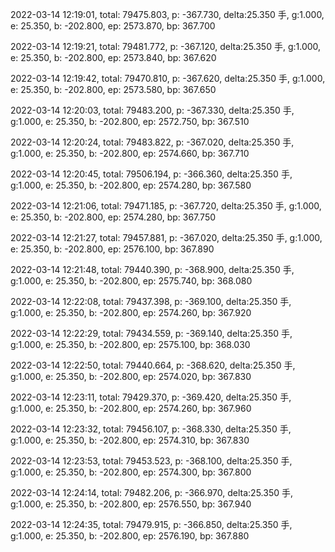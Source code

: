 2022-03-14 12:19:01, total: 79475.803, p: -367.730, delta:25.350 手, g:1.000, e: 25.350, b: -202.800, ep: 2573.870, bp: 367.700

2022-03-14 12:19:21, total: 79481.772, p: -367.120, delta:25.350 手, g:1.000, e: 25.350, b: -202.800, ep: 2573.840, bp: 367.620

2022-03-14 12:19:42, total: 79470.810, p: -367.620, delta:25.350 手, g:1.000, e: 25.350, b: -202.800, ep: 2573.580, bp: 367.650

2022-03-14 12:20:03, total: 79483.200, p: -367.330, delta:25.350 手, g:1.000, e: 25.350, b: -202.800, ep: 2572.750, bp: 367.510

2022-03-14 12:20:24, total: 79483.822, p: -367.020, delta:25.350 手, g:1.000, e: 25.350, b: -202.800, ep: 2574.660, bp: 367.710

2022-03-14 12:20:45, total: 79506.194, p: -366.360, delta:25.350 手, g:1.000, e: 25.350, b: -202.800, ep: 2574.280, bp: 367.580

2022-03-14 12:21:06, total: 79471.185, p: -367.720, delta:25.350 手, g:1.000, e: 25.350, b: -202.800, ep: 2574.280, bp: 367.750

2022-03-14 12:21:27, total: 79457.881, p: -367.020, delta:25.350 手, g:1.000, e: 25.350, b: -202.800, ep: 2576.100, bp: 367.890

2022-03-14 12:21:48, total: 79440.390, p: -368.900, delta:25.350 手, g:1.000, e: 25.350, b: -202.800, ep: 2575.740, bp: 368.080

2022-03-14 12:22:08, total: 79437.398, p: -369.100, delta:25.350 手, g:1.000, e: 25.350, b: -202.800, ep: 2574.260, bp: 367.920

2022-03-14 12:22:29, total: 79434.559, p: -369.140, delta:25.350 手, g:1.000, e: 25.350, b: -202.800, ep: 2575.100, bp: 368.030

2022-03-14 12:22:50, total: 79440.664, p: -368.620, delta:25.350 手, g:1.000, e: 25.350, b: -202.800, ep: 2574.020, bp: 367.830

2022-03-14 12:23:11, total: 79429.370, p: -369.420, delta:25.350 手, g:1.000, e: 25.350, b: -202.800, ep: 2574.260, bp: 367.960

2022-03-14 12:23:32, total: 79456.107, p: -368.330, delta:25.350 手, g:1.000, e: 25.350, b: -202.800, ep: 2574.310, bp: 367.830

2022-03-14 12:23:53, total: 79453.523, p: -368.100, delta:25.350 手, g:1.000, e: 25.350, b: -202.800, ep: 2574.300, bp: 367.800

2022-03-14 12:24:14, total: 79482.206, p: -366.970, delta:25.350 手, g:1.000, e: 25.350, b: -202.800, ep: 2576.550, bp: 367.940

2022-03-14 12:24:35, total: 79479.915, p: -366.850, delta:25.350 手, g:1.000, e: 25.350, b: -202.800, ep: 2576.190, bp: 367.880